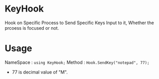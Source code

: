# KeyHook
Hook on Specific Process to Send Specific Keys Input to it, Whether the prcoess is focused or not.

# Usage
NameSpace : 
`
using KeyHook;
`
Method : 
`
Hook.SendKey("notepad", 77);
`
- 77 is decimal value of "M".

